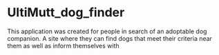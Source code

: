 # UltiMutt_dog_finder
This application was created for people in search of an adoptable dog companion. A site where they can find dogs that meet their criteria near them as well as inform themselves with